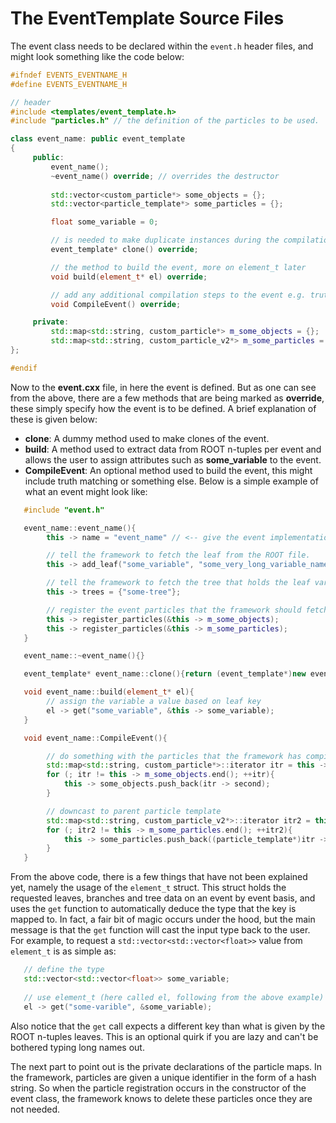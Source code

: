 The EventTemplate Source Files
==============================

The event class needs to be declared within the `event.h` header files, and might look something like the code below:

```cpp
#ifndef EVENTS_EVENTNAME_H
#define EVENTS_EVENTNAME_H

// header 
#include <templates/event_template.h>
#include "particles.h" // the definition of the particles to be used.

class event_name: public event_template
{
     public: 
         event_name(); 
         ~event_name() override; // overrides the destructor
    
         std::vector<custom_particle*> some_objects = {};  
         std::vector<particle_template*> some_particles = {};

         float some_variable = 0; 

         // is needed to make duplicate instances during the compilation process.
         event_template* clone() override; 

         // the method to build the event, more on element_t later
         void build(element_t* el) override; 

         // add any additional compilation steps to the event e.g. truth matching
         void CompileEvent() override; 

     private:
         std::map<std::string, custom_particle*> m_some_objects = {}; 
         std::map<std::string, custom_particle_v2*> m_some_particles = {};  
}; 

#endif
```
Now to the **event.cxx** file, in here the event is defined.
But as one can see from the above, there are a few methods that are being marked as **override**, these simply specify how the event is to be defined.
A brief explanation of these is given below:
- **clone**: A dummy method used to make clones of the event.
- **build**: A method used to extract data from ROOT n-tuples per event and allows the user to assign attributes such as **some_variable** to the event.
- **CompileEvent**: An optional method used to build the event, this might include truth matching or something else.
Below is a simple example of what an event might look like:

```cpp
   #include "event.h"

   event_name::event_name(){
        this -> name = "event_name" // <-- give the event implementation some name 

        // tell the framework to fetch the leaf from the ROOT file.
        this -> add_leaf("some_variable", "some_very_long_variable_name_in_root"); 

        // tell the framework to fetch the tree that holds the leaf variable
        this -> trees = {"some-tree"}; 

        // register the event particles that the framework should fetch data for 
        this -> register_particles(&this -> m_some_objects); 
        this -> register_particles(&this -> m_some_particles); 
   }

   event_name::~event_name(){}

   event_template* event_name::clone(){return (event_template*)new event_name();}

   void event_name::build(element_t* el){
        // assign the variable a value based on leaf key
        el -> get("some_variable", &this -> some_variable);
   }

   void event_name::CompileEvent(){

        // do something with the particles that the framework has compiled
        std::map<std::string, custom_particle*>::iterator itr = this -> m_some_objects.begin(); 
        for (; itr != this -> m_some_objects.end(); ++itr){
            this -> some_objects.push_back(itr -> second); 
        }

        // downcast to parent particle template
        std::map<std::string, custom_particle_v2*>::iterator itr2 = this -> m_some_particles.begin(); 
        for (; itr2 != this -> m_some_particles.end(); ++itr2){
            this -> some_particles.push_back((particle_template*)itr -> second); 
        }
   }
```

From the above code, there is a few things that have not been explained yet, namely the usage of the `element_t` struct.
This struct holds the requested leaves, branches and tree data on an event by event basis, and uses the `get` function to automatically deduce the type that the key is mapped to.
In fact, a fair bit of magic occurs under the hood, but the main message is that the `get` function will cast the input type back to the user. 
For example, to request a `std::vector<std::vector<float>>` value from `element_t` is as simple as:

```cpp
   // define the type
   std::vector<std::vector<float>> some_variable; 
    
   // use element_t (here called el, following from the above example)
   el -> get("some-varible", &some_variable); 
```

Also notice that the `get` call expects a different key than what is given by the ROOT n-tuples leaves.
This is an optional quirk if you are lazy and can't be bothered typing long names out.

The next part to point out is the private declarations of the particle maps. 
In the framework, particles are given a unique identifier in the form of a hash string. 
So when the particle registration occurs in the constructor of the event class, the framework knows to delete these particles once they are not needed.
